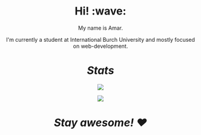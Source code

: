 <h1 align='center'> Hi! :wave:</h1>
<p align='center'>
My name is Amar.
</p>
<p align='center'>I'm currently a student at International Burch University and mostly focused on web-development.</p>

<h1 align='center'><i>Stats</i></h1>
<p align="center">
  <img src="https://github-readme-stats.vercel.app/api/?username=amarell&theme=tokyonight&count_private=true&show_icons=true" />
</p>

<p align="center">
  <img src="https://github-readme-stats.vercel.app/api/top-langs/?username=amarell&hide=html&theme=tokyonight" />
</p>






<h1 align='center'><i>Stay awesome! ❤️</i></h1>

<!--
**amarell/amarell** is a ✨ _special_ ✨ repository because its `README.md` (this file) appears on your GitHub profile.

Here are some ideas to get you started:

- 🔭 I’m currently working on ...
- 🌱 I’m currently learning ...
- 👯 I’m looking to collaborate on ...
- 🤔 I’m looking for help with ...
- 💬 Ask me about ...
- 📫 How to reach me: ...
- 😄 Pronouns: ...
- ⚡ Fun fact: ...
-->
